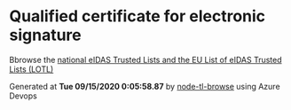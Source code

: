 # Qualified certificate for electronic signature 
 Bbrowse the [national eIDAS Trusted Lists and the EU List of eIDAS Trusted Lists (LOTL)](https://webgate.ec.europa.eu/tl-browser/#/) 
 
 
Generated at **Tue 09/15/2020  0:05:58.87** by [node-tl-browse](https://github.com/ymedlop/node-tl-browser) using Azure Devops 
